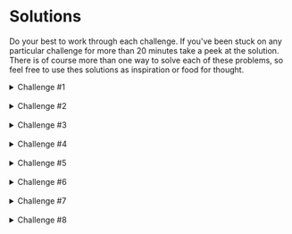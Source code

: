 # Solutions

Do your best to work through each challenge. If you've been stuck on any particular challenge for more than 20 minutes take a peek at the solution. There is of course more than one way to solve each of these problems, so feel free to use thes solutions as inspiration or food for thought.

<details>
  <summary>Challenge #1</summary>

  1. Given the array of planet data render a list of each of the planet names.

  ```js
  renderPlanets() {
    return planetData.map((planet) => {
      return <p>{planet.name}</p>;
    });
  };
  ```
</details>

<br>

<details>
  <summary>Challenge #2</summary>

  2. Given the array of planet data, map through the array to
  render a list displaying each of the plenet's name and their
  diameter.

  ```js
  renderPlanets() {
    return planetData.map((planet) => {
      return (
        <div>
          <h4>{planet.name}</h4>
          <p>Diameter: {planet.diameter}</p>
        </div>
      )
    });
  }
  ```
</details>

<br>

<details>
  <summary>Challenge #3</summary>

  3. Given the array of planet data, map through the array to
  render a list display just the name and length of day of
  each planet.

  ```js
  renderPlanets() {
    return planetData.map((planet) => {
      return (
        <div>
          <h4>{planet.name}</h4>
          <p>Length of Day: {planet.lengthOfDay}</p>
        </div>
      );
    })
  }
  ```
</details>

<br>

<details>
  <summary>Challenge #4</summary>

  4. Given the array of planet data, map through the array to
  render a list display the name and length of day of each
  planet. Prepend each planet name with it's index in the array.
  For example...
  ```html
  <div>
    <h4>1. Mercury</h4>
    <p>Length Of Day: 4222.6 hours</p>
  </div>
  ```

  ```js
  renderPlanets() {
    return planetData.map((planet, idx) => {
      return (
        <div>
          <h4>{idx}. {planet.name}</h4>
          <p>Length of Day: {planet.lengthOfDay}</p>
        </div>
      );
    })
  }
  ```
</details>

<br>

<details>
  <summary>Challenge #5</summary>

  4. Given the array of planet data 'find' the planet with the name
  of 'Earth' and render it's name, diameter, and length of day. Use
  one of the array iterator methods to find the planet.

  ```js
  renderPlanets() {
    const Earth = planetData.find((planet) => {
      return planet.name === 'Earth';
    });

    return (
      <div>
        <h4>{Earth.name}</h4>
        <p>Diameter: {Earth.diameter}</p>
        <p>Length of Day: {Earth.lengthOfDay} hours</p>
      </div>
    )
  };
  ```
</details>

<br>

<details>
  <summary>Challenge #6</summary>

  5. Given the array of planet data 'find' the planet with the length
  of day of 10.7 render it's name, diameter, and length of day. Use
  one of the array iterator methods to find the planet.

  ```js
  renderPlanets() {
    const foundPlanet = planetData.find((planet) => {
      return planet.lengthOfDay === 10.7;
    });

    return (
      <div>
        <h4>{foundPlanet.name}</h4>
        <p>Diameter: {foundPlanet.diameter}</p>
        <p>Length of Day: {foundPlanet.lengthOfDay} hours</p>
      </div>
    )
  }
  ```
</details>

<br>

<details>
  <summary>Challenge #7</summary>

  6.
  - Given the array of planet data filter for an array of all
  the planets with a ring system.
  - Map through the filtered array to render the list of planets
  displaying their name, diameter, and length of day.

  ```js
  renderPlanets() {
    const planetsWRings = planetData.filter((planet) => {
      return planet.ringSystem === true;
    });

    return planetsWRings.map((planet) => {
      return (
        <div>
          <h4>{planet.name}</h4>
          <p>Diameter: {planet.diameter}</p>
          <p>Length Of Day: {planet.lengthOfDay}</p>
        </div>
      )
    });
  }
  ```
</details>

<br>

<details>
  <summary>Challenge #8</summary>

  7.
  // 7.
  // - Given the array of planet data 'find' the planet with the name
  // of 'Jupiter'.
  // - Map through the moons array of the found planet, to display a
  // list of all of the moons.
  
  ```js
  renderPlanets() {
    const jupiter = planetData.find((planet) => planet.name === 'Jupiter');

    return jupiter.moons.map((moon) => {
      return <li>{moon}</li>;
    });
  }
  ```
</details>

<br>